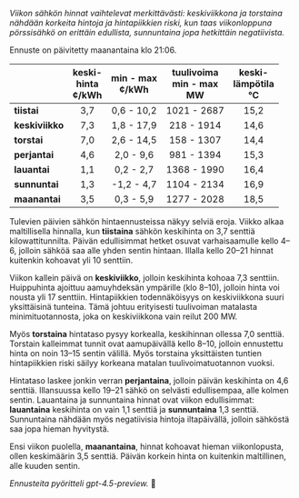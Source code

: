 *Viikon sähkön hinnat vaihtelevat merkittävästi: keskiviikkona ja torstaina nähdään korkeita hintoja ja hintapiikkien riski, kun taas viikonloppuna pörssisähkö on erittäin edullista, sunnuntaina jopa hetkittäin negatiivista.*

Ennuste on päivitetty maanantaina klo 21:06.

|             | keski-<br>hinta<br>¢/kWh | min - max<br>¢/kWh | tuulivoima<br>min - max<br>MW | keski-<br>lämpötila<br>°C |
|:------------|:------------------------:|:-------------------:|:----------------------------:|:-------------------------:|
| **tiistai**     |           3,7            |     0,6 - 10,2     |         1021 - 2687          |            15,2            |
| **keskiviikko** |           7,3            |     1,8 - 17,9     |          218 - 1914          |            14,6            |
| **torstai**     |           7,0            |     2,6 - 14,5     |          158 - 1307          |            14,4            |
| **perjantai**   |           4,6            |     2,0 - 9,6      |          981 - 1394          |            15,3            |
| **lauantai**    |           1,1            |     0,2 - 2,7      |         1368 - 1990          |            16,4            |
| **sunnuntai**   |           1,3            |    -1,2 - 4,7      |         1104 - 2134          |            16,9            |
| **maanantai**   |           3,5            |     0,3 - 5,9      |         1277 - 2028          |            18,5            |

Tulevien päivien sähkön hintaennusteissa näkyy selviä eroja. Viikko alkaa maltillisella hinnalla, kun **tiistaina** sähkön keskihinta on 3,7 senttiä kilowattitunnilta. Päivän edullisimmat hetket osuvat varhaisaamulle kello 4–6, jolloin sähköä saa alle yhden sentin hintaan. Illalla kello 20–21 hinnat kuitenkin kohoavat yli 10 senttiin.

Viikon kallein päivä on **keskiviikko**, jolloin keskihinta kohoaa 7,3 senttiin. Huippuhinta ajoittuu aamuyhdeksän ympärille (klo 8–10), jolloin hinta voi nousta yli 17 senttiin. Hintapiikkien todennäköisyys on keskiviikkona suuri yksittäisinä tunteina. Tämä johtuu erityisesti tuulivoiman matalasta minimituotannosta, joka on keskiviikkona vain reilut 200 MW.

Myös **torstaina** hintataso pysyy korkealla, keskihinnan ollessa 7,0 senttiä. Torstain kalleimmat tunnit ovat aamupäivällä kello 8–10, jolloin ennustettu hinta on noin 13–15 sentin välillä. Myös torstaina yksittäisten tuntien hintapiikkien riski säilyy korkeana matalan tuulivoimatuotannon vuoksi.

Hintataso laskee jonkin verran **perjantaina**, jolloin päivän keskihinta on 4,6 senttiä. Illansuussa kello 19–21 sähkö on selvästi edullisempaa, alle kolmen sentin. Lauantaina ja sunnuntaina hinnat ovat viikon edullisimmat: **lauantaina** keskihinta on vain 1,1 senttiä ja **sunnuntaina** 1,3 senttiä. Sunnuntaina nähdään myös negatiivisia hintoja iltapäivällä, jolloin sähköstä saa jopa hieman hyvitystä.

Ensi viikon puolella, **maanantaina**, hinnat kohoavat hieman viikonlopusta, ollen keskimäärin 3,5 senttiä. Päivän korkein hinta on kuitenkin maltillinen, alle kuuden sentin.

*Ennusteita pyöritteli gpt-4.5-preview.* 🔌
